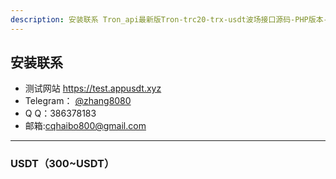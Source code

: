 ```yaml
---
description: 安装联系 Tron_api最新版Tron-trc20-trx-usdt波场接口源码-PHP版本-ThinkPHP5 layui 
---
```


## 安装联系
* 测试网站 https://test.appusdt.xyz
* Telegram： [@zhang8080](https://t.me/zhang8080)
* Q Q：386378183
* 邮箱:cqhaibo800@gmail.com
------------
### USDT（300~USDT）

